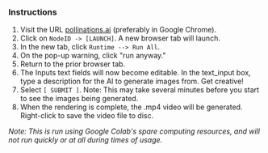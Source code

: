 ### Instructions

1. Visit the URL [pollinations.ai](https://pollinations.ai) (preferably in Google Chrome).
2. Click on `NodeID -> [LAUNCH]`. A new browser tab will launch.
3. In the new tab, click `Runtime --> Run All`.
4. On the pop-up warning, click "run anyway."
5. Return to the prior browser tab.
6. The Inputs text fields will now become editable. In the text_input box, type a description for the AI to generate images from. Get creative!
7. Select `[ SUBMIT ]`. Note: This may take several minutes before you start to see the images being generated.
8. When the rendering is complete, the .mp4 video will be generated. Right-click to save the video file to disc.

 *Note: This is run using Google Colab's spare computing resources, and will not run quickly or at all during times of usage.*